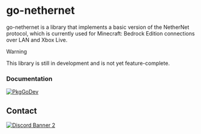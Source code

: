# go-nethernet

go-nethernet is a library that implements a basic version of the NetherNet protocol, which is currently used
for Minecraft: Bedrock Edition connections over LAN and Xbox Live.

> [!WARNING]
> This library is still in development and is not yet feature-complete.

### Documentation

[![PkgGoDev](https://pkg.go.dev/badge/github.com/df-mc/go-nethernet)](https://pkg.go.dev/github.com/df-mc/go-nethernet)

## Contact

[![Discord Banner 2](https://discordapp.com/api/guilds/623638955262345216/widget.png?style=banner2)](https://discord.gg/U4kFWHhTNR)